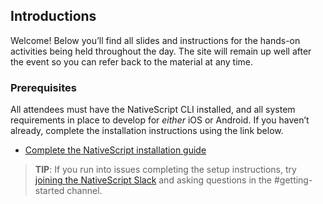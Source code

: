 ## Introductions

Welcome! Below you’ll find all slides and instructions for the hands-on activities being held throughout the day. The site will remain up well after the event so you can refer back to the material at any time.

### Prerequisites

All attendees must have the NativeScript CLI installed, and all system requirements in place to develop for _either_ iOS or Android. If you haven’t already, complete the installation instructions using the link below.

* [Complete the NativeScript installation guide](http://docs.nativescript.org/angular/start/quick-setup.html)

> **TIP**: If you run into issues completing the setup instructions, try [joining the NativeScript Slack](http://developer.telerik.com/wp-login.php?action=slack-invitation) and asking questions in the #getting-started channel.
